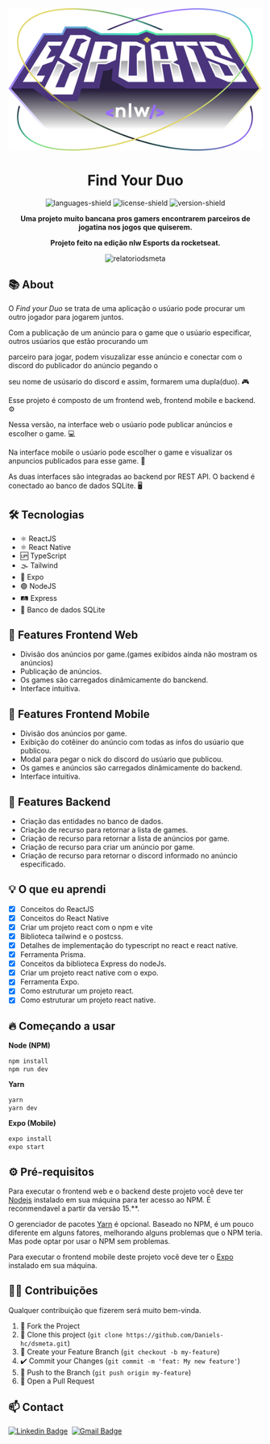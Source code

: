 <div align="center">

  <img src="./web/src/assets/logo-nlw-esports.svg" alt="logonlwesports" />
  <h1><strong> Find Your Duo </strong></h1>
  
  ![languages-shield](https://shields.io/github/languages/count/daniels-hc/findYourDuo?style=flat&color=5965E0)
  ![license-shield](https://shields.io/github/license/daniels-hc/findYourDuo?style=flat&color=5965E0)
  ![version-shield](https://img.shields.io/static/v1?label=version&message=1&color=4CD62B)

  **Uma projeto muito bancana pros gamers encontrarem parceiros de jogatina nos jogos que quiserem.**
  
  **Projeto feito na edição nlw Esports da rocketseat.**
  
  <img width="700" src="./github/Screenshot_dsmeta.png" alt="relatoriodsmeta" />

</div>

<h2> 📚 About</h2>

O <i>Find your Duo</i> se trata de uma aplicação o usúario pode procurar um outro jogador para jogarem juntos.

Com a publicação de um anúncio para o game que o usúario especificar, outros usúarios que estão procurando um

parceiro para jogar, podem visuzalizar esse anúncio e conectar com o discord do publicador do anúncio pegando o 

seu nome de usúsario do discord e assim, formarem uma dupla(duo). 🎮

Esse projeto é composto de um frontend web, frontend mobile e backend. ⚙

Nessa versão, na interface web o usúario pode publicar anúncios e escolher o game. 💻

Na interface mobile o usúario pode escolher o game e visualizar os anpuncios publicados para esse game. 📱

As duas interfaces são integradas ao backend por REST API. O backend é conectado ao banco de dados SQLite. 🖥

<h2> 🛠 Tecnologias </h2>

- ⚛️ ReactJS
- ⚛️ React Native
- 🆙 TypeScript
- 🌫️ Tailwind
- 📲 Expo
- 🟢 NodeJS
- 🛤️ Express
- 💾 Banco de dados SQLite

<h2> 📑 Features Frontend Web </h2>

- Divisão dos anúncios por game.(games exibidos ainda não mostram os anúncios)
- Publicação de anúncios.
- Os games são carregados dinâmicamente do banckend.
- Interface intuitiva.

<h2> 📑 Features Frontend Mobile </h2>

- Divisão dos anúncios por game.
- Exibição do cotêiner do anúncio com todas as infos do usúario que publicou.
- Modal para pegar o nick do discord do usúario que publicou.
- Os games e anúncios são carregados dinâmicamente do backend.
- Interface intuitiva.

<h2> 📑 Features Backend </h2>

- Criação das entidades no banco de dados.
- Criação de recurso para retornar a lista de games.
- Criação de recurso para retornar a lista de anúncios por game.
- Criação de recurso para criar um anúncio por game.
- Criação de recurso para retornar o discord informado no anúncio especificado.

<h2> 💡 O que eu aprendi </h2>

- [x] Conceitos do ReactJS
- [x] Conceitos do React Native
- [x] Criar um projeto react com o npm e vite
- [x] Biblioteca tailwind e o postcss.
- [x] Detalhes de implementação do typescript no react e react native.
- [x] Ferramenta Prisma.
- [x] Conceitos da biblioteca Express do nodeJs.
- [x] Criar um projeto react native com o expo.
- [x] Ferramenta Expo.
- [x] Como estruturar um projeto react.
- [x] Como estruturar um projeto react native.

<h2> 🔥 Começando a usar </h2>

**Node (NPM)**
```
npm install
npm run dev
```
**Yarn**
```
yarn
yarn dev
```

**Expo (Mobile)**
```
expo install
expo start
```

<h2> ⚙ Pré-requisitos </h2>

Para executar o frontend web e o backend deste projeto você deve ter [Nodejs](https://nodejs.org/) instalado em sua máquina para ter acesso ao NPM. 
É reconmendavel a partir da versão 15.**.

O gerenciador de pacotes [Yarn](https://yarnpkg.com/) é opcional. Baseado no NPM, é um pouco diferente em alguns fatores, melhorando alguns problemas que o NPM teria. Mas pode optar por usar o NPM sem problemas.

Para executar o frontend mobile deste projeto você deve ter o [Expo](https://expo.dev/) instalado em sua máquina.

<h2> 🤝🏼 Contribuições </h2>

Qualquer contribuição que fizerem será muito bem-vinda.

1. 🍴 Fork the Project
2. 👯 Clone this project (`git clone https://github.com/Daniels-hc/dsmeta.git`)
3. 🔀 Create your Feature Branch (`git checkout -b my-feature`)
4. ✔️ Commit your Changes (`git commit -m 'feat: My new feature'`)
5. 📌 Push to the Branch (`git push origin my-feature`)
6. 🔁 Open a Pull Request

<h2> 📫 Contact </h2>

 [![Linkedin Badge](https://img.shields.io/badge/LinkedIn-0077B5?style=for-the-badge&logo=linkedin&logoColor=white&link=https://www.linkedin.com/in/daniel-silva-63ab81203/)](https://www.linkedin.com/in/daniel-silva-63ab81203/)&nbsp;
  [![Gmail Badge](https://img.shields.io/badge/-daniels.dev7@gmail.com-D14836?style=for-the-badge&logo=gmail&logoColor=white&link=daniels.dev7@gmail.com)](daniels.dev7@gmail.com)

<!--
# 📜 License
This project is under **MIT License**. Check `LICENSE` for more details.
-->


[reactjs]: https://reactjs.org/
[nodejs]: https://nodejs.org/
[yarnjs]: https://yarnpkg.com/
[linkedin-shield]: https://img.shields.io/badge/-Daniel_Silva-black.svg?e&logo=linkedin&colorB=0077b4
[linkedin-url]: https://www.linkedin.com/in/daniel-silva-63ab81203
[version-1-shield]: https://img.shields.io/badge/-1.0-5965E0
